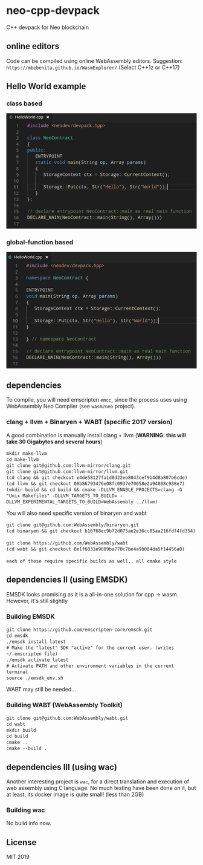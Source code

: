 # neo-cpp-devpack
C++ devpack for Neo blockchain


## online editors

Code can be compiled using online WebAssembly editors.
Suggestion: `https://mbebenita.github.io/WasmExplorer/` (Select C++1z or C++17)

## Hello World example

### class based 

![](./Example-ClassHelloWorld.png)

### global-function based 

![](./Example-HelloWorld.png)


## dependencies

To compile, you will need emscripten `emcc`, since the process uses using WebAssembly Neo Compiler (see `wasm2neo` project).

### clang + llvm + Binaryen + WABT (specific 2017 version)

A good combination is manually install clang + llvm (**WARNING: this will take 30 Gigabytes and several hours**)
```
mkdir make-llvm
cd make-llvm
git clone git@github.com:llvm-mirror/clang.git
git clone git@github.com:llvm-mirror/llvm.git
(cd clang && git checkout e4de58127fa1d8d22ee8043cef9b4d8a807b6cde)
(cd llvm && git checkout 08b86793476e08fc0937e70058e2a94808c988e7)
(mkdir build && cd build && cmake -DLLVM_ENABLE_PROJECTS=clang -G "Unix Makefiles" -DLLVM_TARGETS_TO_BUILD= -DLLVM_EXPERIMENTAL_TARGETS_TO_BUILD=WebAssembly ../llvm)
```

You will also need specific version of binaryen and wabt
```
git clone git@github.com:WebAssembly/binaryen.git
(cd binaryen && git checkout b16768ec9b72d075ae2e36cc85aa216fdf4fd354)

git clone https://github.com/WebAssembly/wabt
(cd wabt && git checkout 8e1f6031e9889ba770c7be4a9b084da5f14456a0)

each of these require specific builds as well.. all cmake style
```

## dependencies II (using EMSDK)

EMSDK looks promising as it is a all-in-one solution for cpp -> wasm. 
However, it's still slightly 

### Building EMSDK

```
git clone https://github.com/emscripten-core/emsdk.git
cd emsdk
./emsdk install latest
# Make the "latest" SDK "active" for the current user. (writes ~/.emscripten file)
./emsdk activate latest
# Activate PATH and other environment variables in the current terminal
source ./emsdk_env.sh
```

WABT may still be needed...

### Building WABT (WebAssembly Toolkit)

```
git clone git@github.com:WebAssembly/wabt.git
cd wabt
mkdir build
cd build
cmake ..
cmake --build .
```

## dependencies III (using wac)

Another interesting project is `wac`, for a direct translation and execution of web assembly using C language. No much testing have been done on it, but at least, its docker image is quite small! (less than 2GB)

### Building wac
No build info now.


## License

MIT 2019
